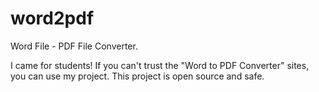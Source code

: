 # word2pdf
Word File - PDF File Converter.

I came for students! If you can't trust the "Word to PDF Converter" sites, you can use my project. This project is open source and safe.
